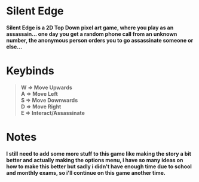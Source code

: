 **<h1>Silent Edge</h1>**
**Silent Edge is a 2D Top Down pixel art game, where you play as an assassain...
one day you get a random phone call from an unknown number, the anonymous person
orders you to go assassinate someone or else...**
**<h1>Keybinds</h1>**
> **W => Move Upwards**</br>
> **A => Move Left**</br>
> **S => Move Downwards**</br>
> **D => Move Right**</br>
> **E => Interact/Assassinate**</br>

**<h1>Notes</h1>**
**I still need to add some more stuff to this game like making the story a bit better
and actually making the options menu, i have so many ideas on how to make this better
but sadly i didn't have enough time due to school and monthly exams, so i'll continue
on this game another time.**
